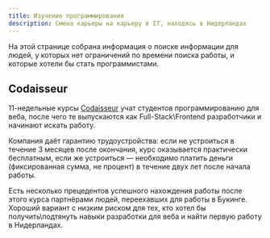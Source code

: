```yaml
---
title: Изучение программирования
description: Смена карьеры на карьеру в IT, находясь в Нидерландах
---
```


На этой странице собрана информация о поиске информации для людей,
у которых нет ограничений по времени поиска работы, и которые хотели бы
стать программистами.

## Codaisseur

11-недельные курсы [Codaisseur](https://codaisseur.com/) учат студентов
программированию для веба, после чего те выпускаются
как Full-Stack\Frontend разработчики и начинают искать работу.

Компания даёт гарантию трудоустройства: если не устроиться в течение 3 месяцев
после окончания, курс оказывается практически бесплатным, если же устроиться —
необходимо платить деньги (фиксированная сумма, не процент) в течение двух лет
после начала работы.

Есть несколько прецедентов успешного нахождения работы после этого курса
партнёрами людей, переехавших для работы в Букинге. Хороший вариант
с низким риском для тех, кто хотел бы получить\подтянуть навыки разработки
для веба и найти первую работу в Нидерландах.
